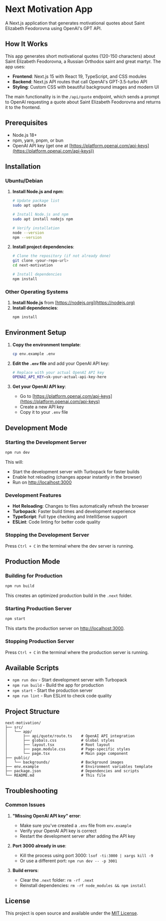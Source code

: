 # Next Motivation App

A Next.js application that generates motivational quotes about Saint Elizabeth Feodorovna using OpenAI's GPT API.

## How It Works

This app generates short motivational quotes (120-150 characters) about Saint Elizabeth Feodorovna, a Russian Orthodox saint and great martyr. The app uses:

- **Frontend**: Next.js 15 with React 19, TypeScript, and CSS modules
- **Backend**: Next.js API routes that call OpenAI's GPT-3.5-turbo API
- **Styling**: Custom CSS with beautiful background images and modern UI

The main functionality is in the `/api/quote` endpoint, which sends a prompt to OpenAI requesting a quote about Saint Elizabeth Feodorovna and returns it to the frontend.

## Prerequisites

- Node.js 18+ 
- npm, yarn, pnpm, or bun
- OpenAI API key (get one at [https://platform.openai.com/api-keys](https://platform.openai.com/api-keys))

## Installation

### Ubuntu/Debian

1. **Install Node.js and npm**:
   ```bash
   # Update package list
   sudo apt update
   
   # Install Node.js and npm
   sudo apt install nodejs npm
   
   # Verify installation
   node --version
   npm --version
   ```

2. **Install project dependencies**:
   ```bash
   # Clone the repository (if not already done)
   git clone <your-repo-url>
   cd next-motivation
   
   # Install dependencies
   npm install
   ```

### Other Operating Systems

1. **Install Node.js** from [https://nodejs.org](https://nodejs.org)
2. **Install dependencies**:
   ```bash
   npm install
   ```

## Environment Setup

1. **Copy the environment template**:
   ```bash
   cp env.example .env
   ```

2. **Edit the `.env` file** and add your OpenAI API key:
   ```bash
   # Replace with your actual OpenAI API key
   OPENAI_API_KEY=sk-your-actual-api-key-here
   ```

3. **Get your OpenAI API key**:
   - Go to [https://platform.openai.com/api-keys](https://platform.openai.com/api-keys)
   - Create a new API key
   - Copy it to your `.env` file

## Development Mode

### Starting the Development Server

```bash
npm run dev
```

This will:
- Start the development server with Turbopack for faster builds
- Enable hot reloading (changes appear instantly in the browser)
- Run on [http://localhost:3000](http://localhost:3000)

### Development Features

- **Hot Reloading**: Changes to files automatically refresh the browser
- **Turbopack**: Faster build times and development experience
- **TypeScript**: Full type checking and IntelliSense support
- **ESLint**: Code linting for better code quality

### Stopping the Development Server

Press `Ctrl + C` in the terminal where the dev server is running.

## Production Mode

### Building for Production

```bash
npm run build
```

This creates an optimized production build in the `.next` folder.

### Starting Production Server

```bash
npm start
```

This starts the production server on [http://localhost:3000](http://localhost:3000).

### Stopping Production Server

Press `Ctrl + C` in the terminal where the production server is running.

## Available Scripts

- `npm run dev` - Start development server with Turbopack
- `npm run build` - Build the app for production
- `npm start` - Start the production server
- `npm run lint` - Run ESLint to check code quality

## Project Structure

```
next-motivation/
├── src/
│   └── app/
│       ├── api/quote/route.ts    # OpenAI API integration
│       ├── globals.css           # Global styles
│       ├── layout.tsx            # Root layout
│       ├── page.module.css       # Page-specific styles
│       └── page.tsx              # Main page component
├── public/
│   └── backgrounds/              # Background images
├── env.example                   # Environment variables template
├── package.json                  # Dependencies and scripts
└── README.md                     # This file
```

## Troubleshooting

### Common Issues

1. **"Missing OpenAI API key" error**:
   - Make sure you've created a `.env` file from `env.example`
   - Verify your OpenAI API key is correct
   - Restart the development server after adding the API key

2. **Port 3000 already in use**:
   - Kill the process using port 3000: `lsof -ti:3000 | xargs kill -9`
   - Or use a different port: `npm run dev -- -p 3001`

3. **Build errors**:
   - Clear the `.next` folder: `rm -rf .next`
   - Reinstall dependencies: `rm -rf node_modules && npm install`


## License

This project is open source and available under the [MIT License](LICENSE).
